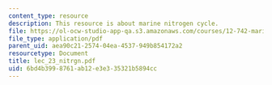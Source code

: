 ```yaml
---
content_type: resource
description: This resource is about marine nitrogen cycle.
file: https://ol-ocw-studio-app-qa.s3.amazonaws.com/courses/12-742-marine-chemistry-fall-2006/6bd4b3998761ab12e3e335321b5894cc_lec_23_nitrgn.pdf
file_type: application/pdf
parent_uid: aea90c21-2574-04ea-4537-949b854172a2
resourcetype: Document
title: lec_23_nitrgn.pdf
uid: 6bd4b399-8761-ab12-e3e3-35321b5894cc
---
```


